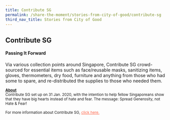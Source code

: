 ```yaml
---
title: Contribute SG
permalink: /share-the-moment/stories-from-city-of-good/contribute-sg
third_nav_title: Stories from City of Good
---
```


## Contribute SG

#### Passing It Forward

Via various collection points around Singapore, Contribute SG crowd-sourced for essential items such as face/reusable masks,  sanitizing items, gloves, thermometers, dry food, furniture and anything from those who had some to spare, and re-distributed the supplies to those who needed them.


<sup><b><u>About</u></b><br>Contribute SG set up on 31 Jan. 2020, with the intention to help fellow Singaporeans show that they have big hearts instead of hate and fear. The message: Spread Generosity, not Hate & Fear!<br><br>For more information about Contribute SG, <a href="https://contribute.sg/" style="color:tomato">click here.</a></sup>

